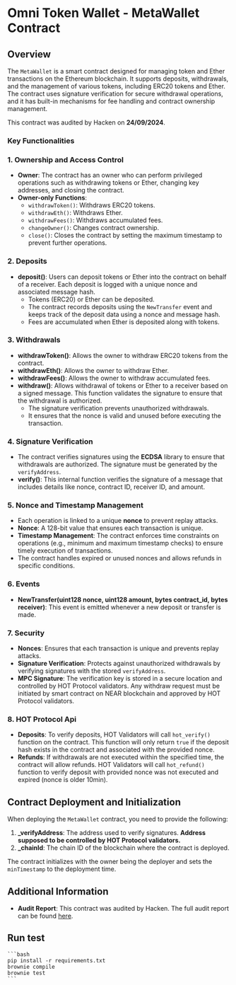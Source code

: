 # Omni Token Wallet - MetaWallet Contract

## Overview

The `MetaWallet` is a smart contract designed for managing token and Ether transactions on the Ethereum blockchain. It supports deposits, withdrawals, and the management of various tokens, including ERC20 tokens and Ether. The contract uses signature verification for secure withdrawal operations, and it has built-in mechanisms for fee handling and contract ownership management.

This contract was audited by Hacken on **24/09/2024**.

### Key Functionalities

### 1. **Ownership and Access Control**
   - **Owner**: The contract has an owner who can perform privileged operations such as withdrawing tokens or Ether, changing key addresses, and closing the contract.
   - **Owner-only Functions**:
     - `withdrawToken()`: Withdraws ERC20 tokens.
     - `withdrawEth()`: Withdraws Ether.
     - `withdrawFees()`: Withdraws accumulated fees.
     - `changeOwner()`: Changes contract ownership.
     - `close()`: Closes the contract by setting the maximum timestamp to prevent further operations.

### 2. **Deposits**
   - **deposit()**: Users can deposit tokens or Ether into the contract on behalf of a receiver. Each deposit is logged with a unique nonce and associated message hash.
     - Tokens (ERC20) or Ether can be deposited.
     - The contract records deposits using the `NewTransfer` event and keeps track of the deposit data using a nonce and message hash.
     - Fees are accumulated when Ether is deposited along with tokens.

### 3. **Withdrawals**
   - **withdrawToken()**: Allows the owner to withdraw ERC20 tokens from the contract.
   - **withdrawEth()**: Allows the owner to withdraw Ether.
   - **withdrawFees()**: Allows the owner to withdraw accumulated fees.
   - **withdraw()**: Allows withdrawal of tokens or Ether to a receiver based on a signed message. This function validates the signature to ensure that the withdrawal is authorized.
     - The signature verification prevents unauthorized withdrawals.
     - It ensures that the nonce is valid and unused before executing the transaction.

### 4. **Signature Verification**
   - The contract verifies signatures using the **ECDSA** library to ensure that withdrawals are authorized. The signature must be generated by the `verifyAddress`.
   - **verify()**: This internal function verifies the signature of a message that includes details like nonce, contract ID, receiver ID, and amount.

### 5. **Nonce and Timestamp Management**
   - Each operation is linked to a unique **nonce** to prevent replay attacks.
   - **Nonce**: A 128-bit value that ensures each transaction is unique.
   - **Timestamp Management**: The contract enforces time constraints on operations (e.g., minimum and maximum timestamp checks) to ensure timely execution of transactions.
   - The contract handles expired or unused nonces and allows refunds in specific conditions.

### 6. **Events**
   - **NewTransfer(uint128 nonce, uint128 amount, bytes contract_id, bytes receiver)**: This event is emitted whenever a new deposit or transfer is made.

### 7. **Security**
   - **Nonces**: Ensures that each transaction is unique and prevents replay attacks.
   - **Signature Verification**: Protects against unauthorized withdrawals by verifying signatures with the stored `verifyAddress`.
   - **MPC Signature**: The verification key is stored in a secure location and controlled by HOT Protocol validators. Any withdraw request must be initiated by smart contract on NEAR blockchain and approved by HOT Protocol validators.

### 8. **HOT Protocol Api**
   - **Deposits**: To verify deposits, HOT Validators will call `hot_verify()` function on the contract. This function will only return `true` if the deposit hash exists in the contract and associated with the provided nonce.
   - **Refunds**: If withdrawals are not executed within the specified time, the contract will allow refunds. HOT Validators will call `hot_refund()` function to verify deposit with provided nonce was not executed and expired (nonce is older 10min).


## Contract Deployment and Initialization

When deploying the `MetaWallet` contract, you need to provide the following:
1. **_verifyAddress**: The address used to verify signatures. **Address supposed to be controlled by HOT Protocol validators.**
2. **_chainId**: The chain ID of the blockchain where the contract is deployed.

The contract initializes with the owner being the deployer and sets the `minTimestamp` to the deployment time.

## Additional Information

- **Audit Report**: This contract was audited by Hacken. The full audit report can be found [here](https://example.com/audit-report).


## Run test
    
    ```bash
    pip install -r requirements.txt
    brownie compile
    brownie test
    ```